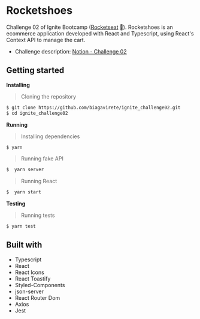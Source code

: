 # Rocketshoes

Challenge 02 of Ignite Bootcamp ([Rocketseat](https://rocketseat.com.br/) :rocket:). Rocketshoes is an ecommerce application developed with React and Typescript, using React's Context API to manage the cart.

* Challenge description: [Notion - Challenge 02](https://www.notion.so/Desafio-01-Criando-um-hook-de-carrinho-de-compras-5769216778794019a83f544e79167b12)

## Getting started

**Installing**
>Cloning the repository

```bash
$ git clone https://github.com/biagavirete/ignite_challenge02.git
$ cd ignite_challenge02
```

**Running**
> Installing dependencies

```bash
$ yarn
```


> Running fake API

```bash
$  yarn server
```

> Running React

```bash
$  yarn start
```

**Testing**
> Running tests

```bash
$ yarn test
```

## Built with

* Typescript
* React
* React Icons
* React Toastify
* Styled-Components 
* json-server
* React Router Dom
* Axios
* Jest 
